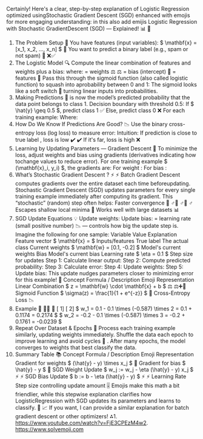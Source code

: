 Certainly! Here's a clear, step-by-step explanation of
Logistic Regression optimized usingStochastic Gradient Descent (SGD)
enhanced with emojis for more engaging understanding:
in this also add emijis
Logistic Regression with Stochastic GradientDescent (SGD) — Explained! 📊 🤖
1. The Problem Setup 🎯
You have
features
(input variables):
$ \mathbf{x} = [x_1, x_2, ..., x_n] $ 🔢
You want to predict a binary
label
(e.g., spam or not spam) 📨 ❌✅
2. The Logistic Model 🔍
Compute the linear combination of features and weights plus a bias:
where:
= weights ⚖️ ⚖️
= bias (intercept) 🎯
= features 🧮
Pass this through the
sigmoid function
(also called logistic function) to squash into aprobability between 0 and 1:
The sigmoid looks like a soft switch 🔄 turning linear inputs into probabilities.
3. Making Predictions 🤔
is now the model’s predicted
probability
that the data point belongs to class 1.
Decision boundary with threshold 0.5:
If $ \hat{y} \geq 0.5 $, predict class 1 ✅
Else, predict class 0 ❌
For each training example:
Where:
4. How Do We Know If Predictions Are Good? 📉
Use the
binary cross-entropy loss (log loss)
to measure error:
Intuition:
If prediction
is close to true label
, loss is low ✔️ ✔️
If it's far, loss is high ❌
5. Learning by Updating Parameters — Gradient Descent 🔄
To minimize the loss, adjust weights and bias using
gradients
(derivatives indicating how tochange values to reduce error).
For one training example $ (\mathbf{x}_i, y_i) $, the gradients are:
For weight
:
For bias
:
6. What’s
Stochastic Gradient Descent
? ⚡️ ⚡️
Batch Gradient Descent
computes gradients over the entire dataset each time beforeupdating.
Stochastic Gradient Descent (SGD)
updates parameters for
every single training example
immediately after computing its gradient.
This “stochastic” (random) step often helps:
Faster convergence 🏃 ♂️🏃 ♂️🏃 ♂️
Escapes shallow local minima 🚀
Works well with large datasets 📊
7. SGD Update Equations 💡
Update weights:
Update bias:
= learning rate (small positive number) 📉 — controls how big the update step is.
Imagine the following for one sample:
Variable
Value
Explanation
Feature vector
$ \mathbf{x} =
$
Inputs/features
True label
The actual class
Current weights
$ \mathbf{w} = [0.1, -0.2] $
Model's current weights
Bias
Model's current bias
Learning rate
$ \eta = 0.1 $
Step size for updates
Step 1:
Calculate linear output:
Step 2:
Compute predicted probability:
Step 3:
Calculate error:
Step 4:
Update weights:
Step 5:
Update bias:
This update nudges parameters closer to minimizing error for this example! 🎯
Concept
Formula / Description
Emoji Representation
Linear Combination
$ z = \mathbf{w} \cdot \mathbf{x} + b $
⚖️ ⚖️➕🧮
Sigmoid Function
$ \sigma(z) = \frac{1}{1 + e^{-z}} $
🔄
Cross-Entropy Loss
📉
8. Example 🧑 🏫🧑 🏫
[
1]
[
2]
$ w_1 = 0.1 - 0.1 \times (-0.587) \times 2 = 0.1 + 0.1174 = 0.2174 $
$ w_2 = -0.2 - 0.1 \times (-0.587) \times 3 = -0.2 + 0.1761 = -0.0239 $
9. Repeat Over Dataset & Epochs 🔁
Process
each training example
similarly, updating weights immediately.
Shuffle the data each epoch to improve learning and avoid cycles 🔀 .
After many epochs, the model converges to weights that best classify the data.
10. Summary Table 📚
Concept
Formula / Description
Emoji Representation
Gradient for weights
$ (\hat{y} - y) \times x_j $
📏
Gradient for bias
$ \hat{y} - y $
📐
SGD Weight Update
$ w_j := w_j - \eta (\hat{y} - y) x_j $
⚡️ ⚡️
SGD Bias Update
$ b := b - \eta (\hat{y} - y) $
⚡️ ⚡️
Learning Rate
Step size controlling update amount
🎚️
Emojis make this math a bit friendlier, while this stepwise explanation clarifies how
LogisticRegression with SGD
updates its parameters and learns to classify. 🚀 📈
If you want, I can provide a similar explanation for batch gradient descent or other optimizers!
⁂1.
https://www.youtube.com/watch?v=FjE3CPEzM4w2.
https://www.solvemoji.com
